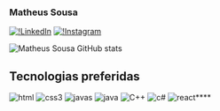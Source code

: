 ### Matheus Sousa

[![!LinkedIn](https://img.shields.io/badge/LinkedIn-0077B5?style=for-the-badge&logo=linkedin&logoColor=white)](https://www.linkedin.com/in/matheus-de-sousa-c%C3%A2ndido-64540b1ba/) 
[![!Instagram](https://img.shields.io/badge/Instagram-E4405F?style=for-the-badge&logo=instagram&logoColor=white)](https://www.instagram.com/mateossousa/)

![Matheus Sousa GitHub stats](https://github-readme-stats.vercel.app/api?username=Mtths23&show_icons=true&theme=radical)

## Tecnologias preferidas

![html](https://img.shields.io/badge/HTML-239120?style=for-the-badge&logo=html5&logoColor=white)
![css3](https://img.shields.io/badge/CSS-239120?&style=for-the-badge&logo=css3&logoColor=white)
![javas](https://img.shields.io/badge/JavaScript-F7DF1E?style=for-the-badge&logo=javascript&logoColor=black)
![java](https://img.shields.io/badge/Java-ED8B00?style=for-the-badge&logo=java&logoColor=white)
![C++](https://img.shields.io/badge/C%2B%2B-00599C?style=for-the-badge&logo=c%2B%2B&logoColor=white)
![c#](https://img.shields.io/badge/C%23-239120?style=for-the-badge&logo=c-sharp&logoColor=white)
![react](https://img.shields.io/badge/React-20232A?style=for-the-badge&logo=react&logoColor=61DAFB)****

